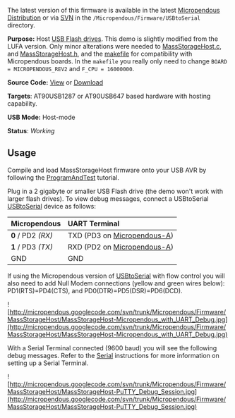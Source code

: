 The latest version of this firmware is available in the latest [Micropendous Distribution](http://code.google.com/p/micropendous/downloads/list) or via [SVN](http://code.google.com/p/micropendous/source/checkout) in the `/Micropendous/Firmware/USBtoSerial` directory.

**Purpose:** Host [USB Flash drives](http://en.wikipedia.org/wiki/USB_flash_drive).  This demo is slightly modified from the LUFA version.  Only minor alterations were needed to [MassStorageHost.c](http://code.google.com/p/micropendous/source/diff?spec=svn758&r=758&format=side&path=/trunk/Micropendous/Firmware/MassStorageHost/MassStorageHost.c), and [MassStorageHost.h](http://code.google.com/p/micropendous/source/diff?spec=svn758&r=758&format=side&path=/trunk/Micropendous/Firmware/MassStorageHost/MassStorageHost.h), and the [makefile](http://code.google.com/p/micropendous/source/diff?spec=svn758&r=758&format=side&path=/trunk/Micropendous/Firmware/MassStorageHost/makefile) for compatibility with Micropendous boards.  In the `makefile` you really only need to change `BOARD = MICROPENDOUS_REV2` and `F_CPU = 16000000`.

**Source Code:** [View](http://code.google.com/p/micropendous/source/browse/trunk/Micropendous/Firmware/MassStorageHost/) or [Download](http://www.Micropendous.org/Distribution)

**Targets**: AT90USB1287 or AT90USB647 based hardware with hosting capability.

**USB Mode:** Host-mode

**Status**: _Working_

## Usage ##

Compile and load MassStorageHost firmware onto your USB AVR by following the [ProgramAndTest](ProgramAndTest.md) tutorial.

Plug in a 2 gigabyte or smaller USB Flash drive (the demo won't work with larger flash drives).  To view debug messages, connect a USBtoSerial [USBtoSerial](http://code.google.com/p/micropendous/wiki/USBtoSerial) device as follows:

| **Micropendous**     | **UART Terminal** |
|:---------------------|:------------------|
| **0** / PD2 _(RX)_   | TXD (PD3 on [Micropendous-A](http://code.google.com/p/micropendous/wiki/MicropendousA)) |
| **1** / PD3 _(TX)_   | RXD (PD2 on [Micropendous-A](http://code.google.com/p/micropendous/wiki/MicropendousA)) |
| GND                  | GND               |

If using the Micropendous version of [USBtoSerial](USBtoSerial.md) with flow control you will also need to add Null Modem connections (yellow and green wires below): PD1(RTS)=PD4(CTS), and PD0(DTR)=PD5(DSR)=PD6(DCD).

![http://micropendous.googlecode.com/svn/trunk/Micropendous/Firmware/MassStorageHost/MassStorageHost-Micropendous_with_UART_Debug.jpg](http://micropendous.googlecode.com/svn/trunk/Micropendous/Firmware/MassStorageHost/MassStorageHost-Micropendous_with_UART_Debug.jpg)

With a Serial Terminal connected (9600 baud) you will see the following debug messages.  Refer to the [Serial](http://code.google.com/p/micropendous/wiki/Serial) instructions for more information on setting up a Serial Terminal.

![http://micropendous.googlecode.com/svn/trunk/Micropendous/Firmware/MassStorageHost/MassStorageHost-PuTTY_Debug_Session.jpg](http://micropendous.googlecode.com/svn/trunk/Micropendous/Firmware/MassStorageHost/MassStorageHost-PuTTY_Debug_Session.jpg)